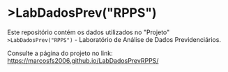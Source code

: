 # **>LabDadosPrev("RPPS")**

Este repositório contém os dados utilizados no "Projeto" `>LabDadosPrev("RPPS")` - Laboratório de Análise de Dados Previdenciários.

Consulte a página do projeto no link: https://marcosfs2006.github.io/LabDadosPrevRPPS/
